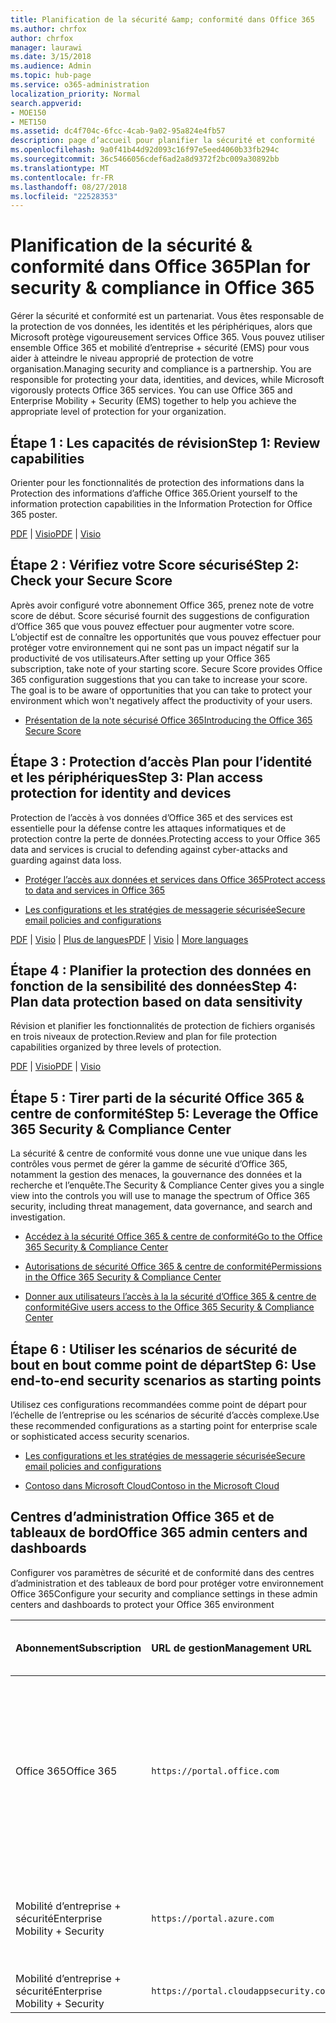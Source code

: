 ```yaml
---
title: Planification de la sécurité &amp; conformité dans Office 365
ms.author: chrfox
author: chrfox
manager: laurawi
ms.date: 3/15/2018
ms.audience: Admin
ms.topic: hub-page
ms.service: o365-administration
localization_priority: Normal
search.appverid:
- MOE150
- MET150
ms.assetid: dc4f704c-6fcc-4cab-9a02-95a824e4fb57
description: page d’accueil pour planifier la sécurité et conformité
ms.openlocfilehash: 9a0f41b44d92d093c16f97e5eed4060b33fb294c
ms.sourcegitcommit: 36c5466056cdef6ad2a8d9372f2bc009a30892bb
ms.translationtype: MT
ms.contentlocale: fr-FR
ms.lasthandoff: 08/27/2018
ms.locfileid: "22528353"
---
```

# <a name="plan-for-security-amp-compliance-in-office-365"></a><span data-ttu-id="c7f00-103">Planification de la sécurité &amp; conformité dans Office 365</span><span class="sxs-lookup"><span data-stu-id="c7f00-103">Plan for security &amp; compliance in Office 365</span></span>

<span data-ttu-id="c7f00-p101">Gérer la sécurité et conformité est un partenariat. Vous êtes responsable de la protection de vos données, les identités et les périphériques, alors que Microsoft protège vigoureusement services Office 365. Vous pouvez utiliser ensemble Office 365 et mobilité d’entreprise + sécurité (EMS) pour vous aider à atteindre le niveau approprié de protection de votre organisation.</span><span class="sxs-lookup"><span data-stu-id="c7f00-p101">Managing security and compliance is a partnership. You are responsible for protecting your data, identities, and devices, while Microsoft vigorously protects Office 365 services. You can use Office 365 and Enterprise Mobility + Security (EMS) together to help you achieve the appropriate level of protection for your organization.</span></span>
  
## <a name="step-1-review-capabilities"></a><span data-ttu-id="c7f00-107">Étape 1 : Les capacités de révision</span><span class="sxs-lookup"><span data-stu-id="c7f00-107">Step 1: Review capabilities</span></span>

<span data-ttu-id="c7f00-108">Orienter pour les fonctionnalités de protection des informations dans la Protection des informations d’affiche Office 365.</span><span class="sxs-lookup"><span data-stu-id="c7f00-108">Orient yourself to the information protection capabilities in the Information Protection for Office 365 poster.</span></span> 
  
<span data-ttu-id="c7f00-109">[PDF](https://download.microsoft.com/download/2/3/D/23D91386-8349-4F7A-9470-FD5AED861F16/MSFT_cloud_architecture_informationprotection.pdf) | [Visio](https://download.microsoft.com/download/2/3/D/23D91386-8349-4F7A-9470-FD5AED861F16/MSFT_cloud_architecture_informationprotection.vsd)</span><span class="sxs-lookup"><span data-stu-id="c7f00-109">[PDF](https://download.microsoft.com/download/2/3/D/23D91386-8349-4F7A-9470-FD5AED861F16/MSFT_cloud_architecture_informationprotection.pdf) | [Visio](https://download.microsoft.com/download/2/3/D/23D91386-8349-4F7A-9470-FD5AED861F16/MSFT_cloud_architecture_informationprotection.vsd)</span></span>
  
## <a name="step-2-check-your-secure-score"></a><span data-ttu-id="c7f00-110">Étape 2 : Vérifiez votre Score sécurisé</span><span class="sxs-lookup"><span data-stu-id="c7f00-110">Step 2: Check your Secure Score</span></span>

<span data-ttu-id="c7f00-p102">Après avoir configuré votre abonnement Office 365, prenez note de votre score de début. Score sécurisé fournit des suggestions de configuration d’Office 365 que vous pouvez effectuer pour augmenter votre score. L’objectif est de connaître les opportunités que vous pouvez effectuer pour protéger votre environnement qui ne sont pas un impact négatif sur la productivité de vos utilisateurs.</span><span class="sxs-lookup"><span data-stu-id="c7f00-p102">After setting up your Office 365 subscription, take note of your starting score. Secure Score provides Office 365 configuration suggestions that you can take to increase your score. The goal is to be aware of opportunities that you can take to protect your environment which won't negatively affect the productivity of your users.</span></span>
  
- [<span data-ttu-id="c7f00-114">Présentation de la note sécurisé Office 365</span><span class="sxs-lookup"><span data-stu-id="c7f00-114">Introducing the Office 365 Secure Score</span></span>](office-365-secure-score.md)
    
## <a name="step-3-plan-access-protection-for-identity-and-devices"></a><span data-ttu-id="c7f00-115">Étape 3 : Protection d’accès Plan pour l’identité et les périphériques</span><span class="sxs-lookup"><span data-stu-id="c7f00-115">Step 3: Plan access protection for identity and devices</span></span>

<span data-ttu-id="c7f00-116">Protection de l’accès à vos données d’Office 365 et des services est essentielle pour la défense contre les attaques informatiques et de protection contre la perte de données.</span><span class="sxs-lookup"><span data-stu-id="c7f00-116">Protecting access to your Office 365 data and services is crucial to defending against cyber-attacks and guarding against data loss.</span></span>
  
- [<span data-ttu-id="c7f00-117">Protéger l’accès aux données et services dans Office 365</span><span class="sxs-lookup"><span data-stu-id="c7f00-117">Protect access to data and services in Office 365</span></span>](protect-access-to-data-and-services.md)
    
- [<span data-ttu-id="c7f00-118">Les configurations et les stratégies de messagerie sécurisée</span><span class="sxs-lookup"><span data-stu-id="c7f00-118">Secure email policies and configurations</span></span>](https://docs.microsoft.com/microsoft-365/enterprise/secure-email-recommended-policies)
    
<span data-ttu-id="c7f00-119">[PDF](https://go.microsoft.com/fwlink/p/?linkid=841656) | [Visio](https://go.microsoft.com/fwlink/p/?linkid=841657) | [Plus de langues](https://www.microsoft.com/download/details.aspx?id=55032)</span><span class="sxs-lookup"><span data-stu-id="c7f00-119">[PDF](https://go.microsoft.com/fwlink/p/?linkid=841656) | [Visio](https://go.microsoft.com/fwlink/p/?linkid=841657) | [More languages](https://www.microsoft.com/download/details.aspx?id=55032)</span></span>
  
## <a name="step-4-plan-data-protection-based-on-data-sensitivity"></a><span data-ttu-id="c7f00-120">Étape 4 : Planifier la protection des données en fonction de la sensibilité des données</span><span class="sxs-lookup"><span data-stu-id="c7f00-120">Step 4: Plan data protection based on data sensitivity</span></span>

<span data-ttu-id="c7f00-121">Révision et planifier les fonctionnalités de protection de fichiers organisés en trois niveaux de protection.</span><span class="sxs-lookup"><span data-stu-id="c7f00-121">Review and plan for file protection capabilities organized by three levels of protection.</span></span>
  
<span data-ttu-id="c7f00-122">[PDF](http://download.microsoft.com/download/7/8/9/789645A5-BD10-4541-BC33-F8D1EFF5E911/MSFT_cloud_architecture_O365%20file%20protection.pdf) | [Visio](http://download.microsoft.com/download/7/8/9/789645A5-BD10-4541-BC33-F8D1EFF5E911/MSFT_cloud_architecture_O365%20file%20protection.vsdx)</span><span class="sxs-lookup"><span data-stu-id="c7f00-122">[PDF](http://download.microsoft.com/download/7/8/9/789645A5-BD10-4541-BC33-F8D1EFF5E911/MSFT_cloud_architecture_O365%20file%20protection.pdf) | [Visio](http://download.microsoft.com/download/7/8/9/789645A5-BD10-4541-BC33-F8D1EFF5E911/MSFT_cloud_architecture_O365%20file%20protection.vsdx)</span></span>
  
## <a name="step-5-leverage-the-office-365-security-amp-compliance-center"></a><span data-ttu-id="c7f00-123">Étape 5 : Tirer parti de la sécurité Office 365 &amp; centre de conformité</span><span class="sxs-lookup"><span data-stu-id="c7f00-123">Step 5: Leverage the Office 365 Security &amp; Compliance Center</span></span>

<span data-ttu-id="c7f00-124">La sécurité &amp; centre de conformité vous donne une vue unique dans les contrôles vous permet de gérer la gamme de sécurité d’Office 365, notamment la gestion des menaces, la gouvernance des données et la recherche et l’enquête.</span><span class="sxs-lookup"><span data-stu-id="c7f00-124">The Security &amp; Compliance Center gives you a single view into the controls you will use to manage the spectrum of Office 365 security, including threat management, data governance, and search and investigation.</span></span> 
  
- [<span data-ttu-id="c7f00-125">Accédez à la sécurité Office 365 &amp; centre de conformité</span><span class="sxs-lookup"><span data-stu-id="c7f00-125">Go to the Office 365 Security &amp; Compliance Center</span></span>](go-to-the-securitycompliance-center.md)
    
- [<span data-ttu-id="c7f00-126">Autorisations de sécurité Office 365 &amp; centre de conformité</span><span class="sxs-lookup"><span data-stu-id="c7f00-126">Permissions in the Office 365 Security &amp; Compliance Center</span></span>](permissions-in-the-security-and-compliance-center.md)
    
- [<span data-ttu-id="c7f00-127">Donner aux utilisateurs l’accès à la la sécurité d’Office 365 &amp; centre de conformité</span><span class="sxs-lookup"><span data-stu-id="c7f00-127">Give users access to the Office 365 Security &amp; Compliance Center</span></span>](grant-access-to-the-security-and-compliance-center.md)
    
## <a name="step-6-use-end-to-end-security-scenarios-as-starting-points"></a><span data-ttu-id="c7f00-128">Étape 6 : Utiliser les scénarios de sécurité de bout en bout comme point de départ</span><span class="sxs-lookup"><span data-stu-id="c7f00-128">Step 6: Use end-to-end security scenarios as starting points</span></span>

<span data-ttu-id="c7f00-129">Utilisez ces configurations recommandées comme point de départ pour l’échelle de l’entreprise ou les scénarios de sécurité d’accès complexe.</span><span class="sxs-lookup"><span data-stu-id="c7f00-129">Use these recommended configurations as a starting point for enterprise scale or sophisticated access security scenarios.</span></span>
  
- [<span data-ttu-id="c7f00-130">Les configurations et les stratégies de messagerie sécurisée</span><span class="sxs-lookup"><span data-stu-id="c7f00-130">Secure email policies and configurations</span></span>](https://docs.microsoft.com/microsoft-365/enterprise/secure-email-recommended-policies)
    
- [<span data-ttu-id="c7f00-131">Contoso dans Microsoft Cloud</span><span class="sxs-lookup"><span data-stu-id="c7f00-131">Contoso in the Microsoft Cloud</span></span>](http://aka.ms/cloudarchcontoso)
    
## <a name="office-365-admin-centers-and-dashboards"></a><span data-ttu-id="c7f00-132">Centres d’administration Office 365 et de tableaux de bord</span><span class="sxs-lookup"><span data-stu-id="c7f00-132">Office 365 admin centers and dashboards</span></span>

<span data-ttu-id="c7f00-133">Configurer vos paramètres de sécurité et de conformité dans des centres d’administration et des tableaux de bord pour protéger votre environnement Office 365</span><span class="sxs-lookup"><span data-stu-id="c7f00-133">Configure your security and compliance settings in these admin centers and dashboards to protect your Office 365 environment</span></span>
  
|<span data-ttu-id="c7f00-134">**Abonnement**</span><span class="sxs-lookup"><span data-stu-id="c7f00-134">**Subscription**</span></span>|<span data-ttu-id="c7f00-135">**URL de gestion**</span><span class="sxs-lookup"><span data-stu-id="c7f00-135">**Management URL**</span></span>|<span data-ttu-id="c7f00-136">**Tableaux de bord et des centres d’administration**</span><span class="sxs-lookup"><span data-stu-id="c7f00-136">**Dashboards and admin centers**</span></span>|
|:-----|:-----|:-----|
|<span data-ttu-id="c7f00-137">Office 365</span><span class="sxs-lookup"><span data-stu-id="c7f00-137">Office 365</span></span>  <br/> |`https://portal.office.com`  <br/> | <span data-ttu-id="c7f00-138">Centre d’administration Office 365</span><span class="sxs-lookup"><span data-stu-id="c7f00-138">Office 365 admin center</span></span>  <br/>  <span data-ttu-id="c7f00-139">Sécurité &amp; centre de conformité</span><span class="sxs-lookup"><span data-stu-id="c7f00-139">Security &amp; Compliance Center</span></span>  <br/>  <span data-ttu-id="c7f00-140">Centre d'administration Exchange</span><span class="sxs-lookup"><span data-stu-id="c7f00-140">Exchange admin center</span></span>  <br/>  <span data-ttu-id="c7f00-141">Centre d’administration SharePoint et OneDrive entreprise centre d’administration</span><span class="sxs-lookup"><span data-stu-id="c7f00-141">SharePoint admin center and OneDrive for Business admin center</span></span>  <br/> |
|<span data-ttu-id="c7f00-142">Mobilité d’entreprise + sécurité</span><span class="sxs-lookup"><span data-stu-id="c7f00-142">Enterprise Mobility + Security</span></span>  <br/> |`https://portal.azure.com`  <br/> | <span data-ttu-id="c7f00-143">Azure Active Directory</span><span class="sxs-lookup"><span data-stu-id="c7f00-143">Azure Active Directory</span></span>  <br/>  <span data-ttu-id="c7f00-144">Gestion des applications Microsoft Mobile</span><span class="sxs-lookup"><span data-stu-id="c7f00-144">Microsoft Mobile Application Management</span></span>  <br/>  <span data-ttu-id="c7f00-145">Microsoft Intune</span><span class="sxs-lookup"><span data-stu-id="c7f00-145">Microsoft Intune</span></span>  <br/> |
|<span data-ttu-id="c7f00-146">Mobilité d’entreprise + sécurité</span><span class="sxs-lookup"><span data-stu-id="c7f00-146">Enterprise Mobility + Security</span></span>  <br/> |`https://portal.cloudappsecurity.com`  <br/> | <span data-ttu-id="c7f00-147">Cloud App Security</span><span class="sxs-lookup"><span data-stu-id="c7f00-147">Cloud App Security</span></span>  <br/> |
   

